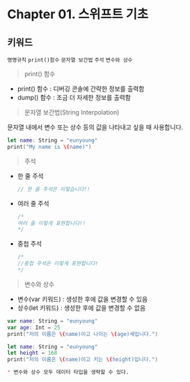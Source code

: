 # Chapter 01. 스위프트 기초

## 키워드

`명명규칙` `print()함수` `문자열 보간법` `주석` `변수와 상수`



> print() 함수

- print() 함수 : 디버깅 콘솔에 간략한 정보를 출력함
- dump() 함수 : 조금 더 자세한 정보를 출력함




> 문자열 보간법(String Interpolation)

문자열 내에서 변수 또는 상수 등의 값을 나타내고 싶을 때 사용합니다.

```swift
let name: String = "eunyoung"
print("My name is \(name)")
```




> 주석

- 한 줄 주석

  ```swift
  // 한 줄 주석은 이렇습니다!!
  ```

- 여러 줄 주석

  ```swift
  /*
  여러 줄 이렇게 표현합니다!!
  */
  ```

- 중첩 주석

  ```swift
  /*
  //중첩 주석은 이렇게 표현합니다!
  */
  ```

  
  

> 변수와 상수

- 변수(var 키워드) : 생성한 후에 값을 변경할 수 있음
- 상수(let 키워드) : 생성한 후에 값을 변경할 수 없음

```swift
var name: String = "eunyoung"
var age: Int = 25
print("저의 이름은 \(name)이고 나이는 \(age)세입니다.")

let name: String = "eunyoung"
let height = 168
print("저의 이름은 \(name)이고 키는 \(height)입니다.")
```

```markdown
* 변수와 상수 모두 데이터 타입을 생략할 수 있다.
```

